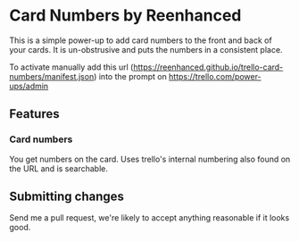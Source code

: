 # Card Numbers by Reenhanced
This is a simple power-up to add card numbers to the front and back of
your cards. It is un-obstrusive and puts the numbers in a consistent
place.

To activate manually add this url
(https://reenhanced.github.io/trello-card-numbers/manifest.json) into
the prompt on https://trello.com/power-ups/admin

## Features

### Card numbers
You get numbers on the card. Uses trello's internal numbering also found on the URL and is searchable.

## Submitting changes

Send me a pull request, we're likely to accept anything reasonable if it
looks good.

